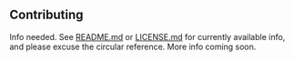 
## Contributing

Info needed. See [README.md](README.md) or [LICENSE.md](LICENSE.txt) for currently available info, and please excuse the circular reference. More info coming soon.
